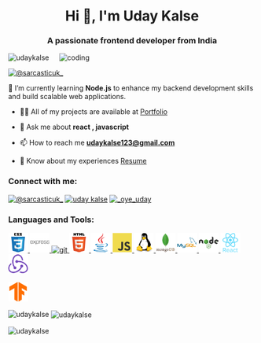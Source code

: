 
<h1 align="center">Hi 👋, I'm Uday Kalse</h1>
<h3 align="center">A passionate frontend developer from India</h3>
<img src="https://imgs.search.brave.com/3n8dZUtS2_gQY5c542S9L_V6Jf_CkBuhmEpbROh5JeU/rs:fit:860:0:0/g:ce/aHR0cHM6Ly9naWZk/Yi5jb20vaW1hZ2Vz/L2hpZ2gvYW5pbWF0/ZWQtcHJvZ3JhbW1l/ci1ndXktY29kaW5n/LTc5MGEwYnM4ZTh0/aHBpc2cuZ2lm.gif" alt="coding" align="right" width="400" >

<p align="left"> <img src="https://komarev.com/ghpvc/?username=udaykalse&label=Profile%20views&color=0e75b6&style=flat" alt="udaykalse" /> </p>

<p align="left"> <a href="https://twitter.com/@sarcasticuk_" target="blank"><img src="https://img.shields.io/twitter/follow/@sarcasticuk_?logo=twitter&style=for-the-badge" alt="@sarcasticuk_" /></a> </p>


🌱 I’m currently learning **Node.js** to enhance my backend development skills and build scalable web applications.

- 👨‍💻 All of my projects are available at [Portfolio](https://uday-portfolio-weld.vercel.app/)

- 💬 Ask me about **react , javascript**

- 📫 How to reach me **udaykalse123@gmail.com**

- 📄 Know about my experiences [Resume](https://drive.google.com/file/d/1iLZXHt40qX-csRcm-m_ezZua9PeR9P-x/view?usp=sharing)

<h3 align="left">Connect with me:</h3>
<p align="left">
<a href="https://twitter.com/@sarcasticuk_" target="blank"><img align="center" src="https://raw.githubusercontent.com/rahuldkjain/github-profile-readme-generator/master/src/images/icons/Social/twitter.svg" alt="@sarcasticuk_" height="30" width="40" /></a>
<a href="https://linkedin.com/in/uday-kalse" target="blank"><img align="center" src="https://raw.githubusercontent.com/rahuldkjain/github-profile-readme-generator/master/src/images/icons/Social/linked-in-alt.svg" alt="uday kalse" height="30" width="40" /></a>
<a href="https://instagram.com/_oye_uday" target="blank"><img align="center" src="https://raw.githubusercontent.com/rahuldkjain/github-profile-readme-generator/master/src/images/icons/Social/instagram.svg" alt="_oye_uday" height="30" width="40" /></a>
</p>

<h3 align="left">Languages and Tools:</h3>
<p align="left"> <a href="https://www.w3schools.com/css/" target="_blank" rel="noreferrer"> <img src="https://raw.githubusercontent.com/devicons/devicon/master/icons/css3/css3-original-wordmark.svg" alt="css3" width="40" height="40"/> </a> <a href="https://expressjs.com" target="_blank" rel="noreferrer"> <img src="https://raw.githubusercontent.com/devicons/devicon/master/icons/express/express-original-wordmark.svg" alt="express" width="40" height="40"/> </a> <a href="https://git-scm.com/" target="_blank" rel="noreferrer"> <img src="https://www.vectorlogo.zone/logos/git-scm/git-scm-icon.svg" alt="git" width="40" height="40"/> </a> <a href="https://www.w3.org/html/" target="_blank" rel="noreferrer"> <img src="https://raw.githubusercontent.com/devicons/devicon/master/icons/html5/html5-original-wordmark.svg" alt="html5" width="40" height="40"/> </a> <a href="https://www.java.com" target="_blank" rel="noreferrer"> <img src="https://raw.githubusercontent.com/devicons/devicon/master/icons/java/java-original.svg" alt="java" width="40" height="40"/> </a> <a href="https://developer.mozilla.org/en-US/docs/Web/JavaScript" target="_blank" rel="noreferrer"> <img src="https://raw.githubusercontent.com/devicons/devicon/master/icons/javascript/javascript-original.svg" alt="javascript" width="40" height="40"/> </a> <a href="https://www.linux.org/" target="_blank" rel="noreferrer"> <img src="https://raw.githubusercontent.com/devicons/devicon/master/icons/linux/linux-original.svg" alt="linux" width="40" height="40"/> </a> <a href="https://www.mongodb.com/" target="_blank" rel="noreferrer"> <img src="https://raw.githubusercontent.com/devicons/devicon/master/icons/mongodb/mongodb-original-wordmark.svg" alt="mongodb" width="40" height="40"/> </a> <a href="https://www.mysql.com/" target="_blank" rel="noreferrer"> <img src="https://raw.githubusercontent.com/devicons/devicon/master/icons/mysql/mysql-original-wordmark.svg" alt="mysql" width="40" height="40"/> </a> <a href="https://nodejs.org" target="_blank" rel="noreferrer"> <img src="https://raw.githubusercontent.com/devicons/devicon/master/icons/nodejs/nodejs-original-wordmark.svg" alt="nodejs" width="40" height="40"/> </a> <a href="https://reactjs.org/" target="_blank" rel="noreferrer"> <img src="https://raw.githubusercontent.com/devicons/devicon/master/icons/react/react-original-wordmark.svg" alt="react" width="40" height="40"/> </a> <a href="https://redux.js.org" target="_blank" rel="noreferrer"> <img src="https://raw.githubusercontent.com/devicons/devicon/master/icons/redux/redux-original.svg" alt="redux" width="40" height="40"/> </a> </p>
<a href="https://www.tensorflow.org/" target="_blank" rel="noreferrer">
  <img src="https://raw.githubusercontent.com/devicons/devicon/master/icons/tensorflow/tensorflow-original.svg" alt="TensorFlow" width="40" height="40"/>
</a>



<p><img align="left" src="https://github-readme-stats.vercel.app/api/top-langs?username=udaykalse&show_icons=true&locale=en&layout=compact" alt="udaykalse" /></p>

<p>&nbsp;<img align="center" src="https://github-readme-stats.vercel.app/api?username=udaykalse&show_icons=true&locale=en" alt="udaykalse" /></p>

<p><img align="center" src="https://github-readme-streak-stats.herokuapp.com/?user=udaykalse&" alt="udaykalse" /></p>

